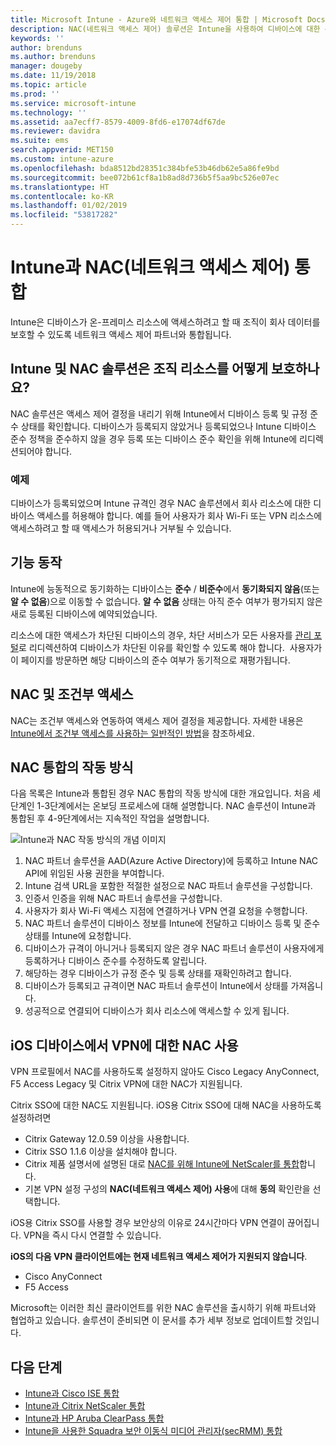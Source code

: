 ```yaml
---
title: Microsoft Intune - Azure와 네트워크 액세스 제어 통합 | Microsoft Docs
description: NAC(네트워크 액세스 제어) 솔루션은 Intune을 사용하여 디바이스에 대한 준수 및 등록을 확인합니다. NAC는 조건부 액세스를 사용한 특정 동작 및 작업을 포함합니다. 등록된 단계를 참조하고 파트너 솔루션 목록을 가져옵니다.
keywords: ''
author: brenduns
ms.author: brenduns
manager: dougeby
ms.date: 11/19/2018
ms.topic: article
ms.prod: ''
ms.service: microsoft-intune
ms.technology: ''
ms.assetid: aa7ecff7-8579-4009-8fd6-e17074df67de
ms.reviewer: davidra
ms.suite: ems
search.appverid: MET150
ms.custom: intune-azure
ms.openlocfilehash: bda8512bd28351c384bfe53b46db62e5a86fe9bd
ms.sourcegitcommit: bee072b61cf8a1b8ad8d736b5f5aa9bc526e07ec
ms.translationtype: HT
ms.contentlocale: ko-KR
ms.lasthandoff: 01/02/2019
ms.locfileid: "53817282"
---
```

# <a name="network-access-control-nac-integration-with-intune"></a>Intune과 NAC(네트워크 액세스 제어) 통합

Intune은 디바이스가 온-프레미스 리소스에 액세스하려고 할 때 조직이 회사 데이터를 보호할 수 있도록 네트워크 액세스 제어 파트너와 통합됩니다.

## <a name="how-do-intune-and-nac-solutions-help-protect-your-organization-resources"></a>Intune 및 NAC 솔루션은 조직 리소스를 어떻게 보호하나요?

NAC 솔루션은 액세스 제어 결정을 내리기 위해 Intune에서 디바이스 등록 및 규정 준수 상태를 확인합니다. 디바이스가 등록되지 않았거나 등록되었으나 Intune 디바이스 준수 정책을 준수하지 않을 경우 등록 또는 디바이스 준수 확인을 위해 Intune에 리디렉션되어야 합니다.

### <a name="example"></a>예제

디바이스가 등록되었으며 Intune 규격인 경우 NAC 솔루션에서 회사 리소스에 대한 디바이스 액세스를 허용해야 합니다. 예를 들어 사용자가 회사 Wi-Fi 또는 VPN 리소스에 액세스하려고 할 때 액세스가 허용되거나 거부될 수 있습니다.

## <a name="feature-behaviors"></a>기능 동작

Intune에 능동적으로 동기화하는 디바이스는 **준수** / **비준수**에서 **동기화되지 않음**(또는 **알 수 없음**)으로 이동할 수 없습니다. **알 수 없음** 상태는 아직 준수 여부가 평가되지 않은 새로 등록된 디바이스에 예약되었습니다.

리소스에 대한 액세스가 차단된 디바이스의 경우, 차단 서비스가 모든 사용자를 [관리 포털](https://portal.manage.microsoft.com)로 리디렉션하여 디바이스가 차단된 이유를 확인할 수 있도록 해야 합니다.  사용자가 이 페이지를 방문하면 해당 디바이스의 준수 여부가 동기적으로 재평가됩니다.

## <a name="nac-and-conditional-access"></a>NAC 및 조건부 액세스

NAC는 조건부 액세스와 연동하여 액세스 제어 결정을 제공합니다. 자세한 내용은 [Intune에서 조건부 액세스를 사용하는 일반적인 방법](conditional-access-intune-common-ways-use.md)을 참조하세요.

## <a name="how-the-nac-integration-works"></a>NAC 통합의 작동 방식

다음 목록은 Intune과 통합된 경우 NAC 통합의 작동 방식에 대한 개요입니다. 처음 세 단계인 1-3단계에서는 온보딩 프로세스에 대해 설명합니다. NAC 솔루션이 Intune과 통합된 후 4-9단계에서는 지속적인 작업을 설명합니다.

![Intune과 NAC 작동 방식의 개념 이미지](./media/ca-intune-common-ways-2.png)

1. NAC 파트너 솔루션을 AAD(Azure Active Directory)에 등록하고 Intune NAC API에 위임된 사용 권한을 부여합니다.
2. Intune 검색 URL을 포함한 적절한 설정으로 NAC 파트너 솔루션을 구성합니다.
3. 인증서 인증을 위해 NAC 파트너 솔루션을 구성합니다.
4. 사용자가 회사 Wi-Fi 액세스 지점에 연결하거나 VPN 연결 요청을 수행합니다.
5. NAC 파트너 솔루션이 디바이스 정보를 Intune에 전달하고 디바이스 등록 및 준수 상태를 Intune에 요청합니다.
6. 디바이스가 규격이 아니거나 등록되지 않은 경우 NAC 파트너 솔루션이 사용자에게 등록하거나 디바이스 준수를 수정하도록 알립니다.
7. 해당하는 경우 디바이스가 규정 준수 및 등록 상태를 재확인하려고 합니다.
8. 디바이스가 등록되고 규격이면 NAC 파트너 솔루션이 Intune에서 상태를 가져옵니다.
9. 성공적으로 연결되어 디바이스가 회사 리소스에 액세스할 수 있게 됩니다.

## <a name="use-nac-for-vpn-on-your-ios-devices"></a>iOS 디바이스에서 VPN에 대한 NAC 사용  
VPN 프로필에서 NAC를 사용하도록 설정하지 않아도 Cisco Legacy AnyConnect, F5 Access Legacy 및 Citrix VPN에 대한 NAC가 지원됩니다.

Citrix SSO에 대한 NAC도 지원됩니다. iOS용 Citrix SSO에 대해 NAC을 사용하도록 설정하려면
- Citrix Gateway 12.0.59 이상을 사용합니다.  
- Citrix SSO 1.1.6 이상을 설치해야 합니다.
- Citrix 제품 설명서에 설명된 대로 [NAC를 위해 Intune에 NetScaler를 통합](https://docs.citrix.com/en-us/netscaler-gateway/12/microsoft-intune-integration/configuring-network-access-control-device-check-for-netscaler-gateway-virtual-server-for-single-factor-authentication-deployment.html)합니다.
- 기본 VPN 설정 구성의 **NAC(네트워크 액세스 제어) 사용**에 대해 **동의** 확인란을 선택합니다.

iOS용 Citrix SSO를 사용할 경우 보안상의 이유로 24시간마다 VPN 연결이 끊어집니다. VPN을 즉시 다시 연결할 수 있습니다.


**iOS의 다음 VPN 클라이언트에는 현재 네트워크 액세스 제어가 지원되지 않습니다**.
-   Cisco AnyConnect
-   F5 Access

Microsoft는 이러한 최신 클라이언트를 위한 NAC 솔루션을 출시하기 위해 파트너와 협업하고 있습니다. 솔루션이 준비되면 이 문서를 추가 세부 정보로 업데이트할 것입니다. 


## <a name="next-steps"></a>다음 단계

- [Intune과 Cisco ISE 통합](http://www.cisco.com/c/en/us/td/docs/security/ise/2-1/admin_guide/b_ise_admin_guide_21/b_ise_admin_guide_20_chapter_01000.html)
- [Intune과 Citrix NetScaler 통합](http://docs.citrix.com/en-us/netscaler-gateway/12/microsoft-intune-integration/configuring-network-access-control-device-check-for-netscaler-gateway-virtual-server-for-single-factor-authentication-deployment.html)
- [Intune과 HP Aruba ClearPass 통합](https://support.arubanetworks.com/Documentation/tabid/77/DMXModule/512/Command/Core_Download/Default.aspx?EntryId=31271)
- [Intune을 사용한 Squadra 보안 이동식 미디어 관리자(secRMM) 통합](http://www.squadratechnologies.com/StaticContent/ProductDownload/secRMM/9.9.0.0/secRMMIntuneAccessControlSetupGuide.pdf)
